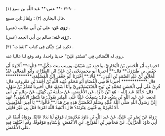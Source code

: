 ٣٢٩٠ -** عس:** عَبد اللَّهِ بن سبع (١) .

قال البخاري (٢) : ويُقال:ابن سبيع.

**رَوَى عَن:** علي بْن أَبي طالب (عس) .

**رَوَى عَنه:** سالم بن أَبي الجعد (عس) .

ذكره ابنُ حِبَّان فِي كتاب "الثقات" (٣) .

روى له النَّسَائي فِي "مَسْنَدِ عَلِيّ" حديثا واحدا، وقد وقع لنا عاليا عنه.

اخرنا بِهِ أَبُو الْحَسَنِ بْنُ الْبُخَارِيِّ، وأحمد بْن شَيْبَانَ، وزينب بنت مَكِّيٍّ،** قَالُوا:** أَخْبَرَنَا أَبُو حَفْصٍ بن طَبَرْزَذَ،** قال:** أخبرنا أبو محمديَحْيَى بْنُ عَلِيِّ ابْنِ الطَّرَّاحِ، وأَبُو الْمَعَالِي عَبْدُ الْخَالِقِ بْنُ عَبْدِ الصَّمَدِ بْنِ الْبَدِنِ،** قَالا:** أَخْبَرَنَا أَبُو جَعْفَرِ ابْنُ الْمُسْلِمَةِ،************ قال:************ أخبرنا قَاضِي الْقُضَاةِ أَبُو مُحَمَّدٍ عُبَيد اللَّهِ بْنُ أَحْمَدَ بْنِ مَعْرِوفٍ، قال: قُرِئَ عَلَى أَبِي الْحَسَنِ مُحَمَّدِ بْنِ نُوحٍ الْجُنْدَيَسَابُورِيِّ وأَنَا أَسْمَعُ، قال: أَخبرنا مُعَمَّرُ بْنُ سَهْلٍ، قال: حَدَّثَنَا عَبد اللَّهِ - هُوَ ابْنُ دَاوُدَ، عَن الأَعْمَشِ، عَنْ سَلَمَةَ بْنِ كُهَيْلٍ، عَنْ سَالِمِ بْنِ أَبي الجعد، عَنْ عَبد اللَّهِ بْن سَبُعٍ، قال: سَمِعْتُ عَلِيًّا عَلَى الْمِنْبَرِ يَقُولُ: مَا يَنْتَظِرُ الأَشْقَى؟ عَهِدَ إِلَيَّ رَسُولُ اللَّهِ صَلَّى اللَّهُ عَلَيْهِ وسَلَّمَ لَتُخْضَبَنَّ هَذِهِ مِنْ هَذَا.** قَالُوا:** يَا أَمِيرَ الْمُؤْمِنِينَ، أَلا تُخْبِرُنَا بِهِ فُنُبِينَ عِتْرَتَهُ؟ قال: أُنْشِدُ اللَّهَ امْرَءا قَتَلَ بِي غَيْرَ قَاتِلِي.

رَوَاهُ عَنْ نَصْرِ بْنِ عَلِيٍّ، عَنْ عَبد اللَّهِ بْنِ دَاوُدَ مُخْتَصَرًا، فَوَقَعَ لَنَا بَدَلا عَالِيًا. ورَوَاهُ أَيْضًا عَن أَبِي دَاوُدَ الْحَرَّانِيِّ، عَنْ مُحَاضِرِ بْنِ الْمُوَرِّعِ، عَنِ الأَعْمَشِ، بِإِسْنَادِهِ مَوْقُوفًا. وقَدِ اخْتُلِفَ فِيهِ عَلَى الأَعْمَشِ.